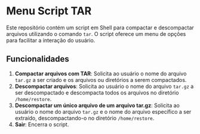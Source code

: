 # Menu Script TAR

Este repositório contém um script em Shell para compactar e descompactar arquivos utilizando o comando `tar`. O script oferece um menu de opções para facilitar a interação do usuário.

## Funcionalidades

1. **Compactar arquivos com TAR**: Solicita ao usuário o nome do arquivo `tar.gz` a ser criado e os arquivos ou diretórios a serem compactados.
2. **Descompactar arquivos**: Solicita ao usuário o nome do arquivo `tar.gz` a ser descompactado e descompacta todos os arquivos no diretório `/home/restore`.
3. **Descompactar um único arquivo de um arquivo tar.gz**: Solicita ao usuário o nome do arquivo `tar.gz` e o nome do arquivo específico a ser extraído, descompactando-o no diretório `/home/restore`.
4. **Sair**: Encerra o script.
